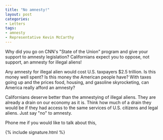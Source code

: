 ```yaml
---
title: "No amnesty!"
layout: post
categories:
- Letters
tags:
- amnesty
- Representative Kevin McCarthy
---
```


Why did you go on CNN's "State of the Union" program and give your support to amnesty legislation? Californians expect you to oppose, not support, an amnesty for illegal aliens!

Any amnesty for illegal alien would cost U.S. taxpayers $2.5 trillion. Is this money well spent? Is this money the American people have? With taxes going up and the prices food, housing, and gasoline skyrocketing, can America really afford an amnesty?

Californians deserve better than the amnestying of illegal aliens. They are already a drain on our economy as it is. Think how much of a drain they would be if they had access to the same services of U.S. citizens and legal aliens. Just say "no" to amnesty.

Phone me if you would like to talk about this,

{% include signature.html %}
